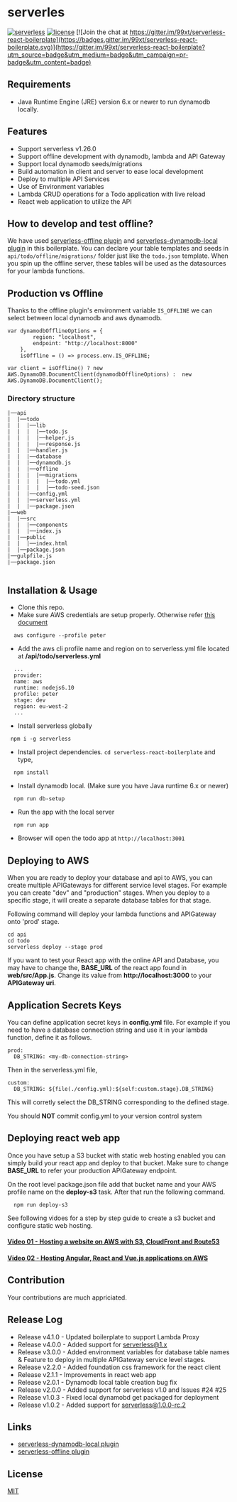 serverles
============================

[![serverless](http://public.serverless.com/badges/v3.svg)](http://www.serverless.com)
[![license](https://img.shields.io/npm/l/serverless-dynamodb-local.svg)](https://opensource.org/licenses/MIT)
[![Join the chat at https://gitter.im/99xt/serverless-react-boilerplate](https://badges.gitter.im/99xt/serverless-react-boilerplate.svg)](https://gitter.im/99xt/serverless-react-boilerplate?utm_source=badge&utm_medium=badge&utm_campaign=pr-badge&utm_content=badge)



## Requirements
* Java Runtime Engine (JRE) version 6.x or newer to run dynamodb locally.

## Features
* Support serverless v1.26.0
* Support offline development with dynamodb, lambda and API Gateway
* Support local dynamodb seeds/migrations
* Build automation in client and server to ease local development
* Deploy to multiple API Services 
* Use of Environment variables 
* Lambda CRUD operations for a Todo application with live reload
* React web application to utilize the API


## How to develop and test offline?
We have used [serverless-offline plugin](https://github.com/dherault/serverless-offline) and [serverless-dynamodb-local plugin](https://github.com/99xt/serverless-dynamodb-local) in this boilerplate. You can declare your table templates and seeds in `api/todo/offline/migrations/` folder just like the `todo.json` template. When you spin up the offline server, these tables will be used as the datasources for your lambda functions.

## Production vs Offline
Thanks to the offline plugin's environment variable `IS_OFFLINE` we can select between local dynamodb and aws dynamodb. 
```
var dynamodbOfflineOptions = {
        region: "localhost",
        endpoint: "http://localhost:8000"
    },
    isOffline = () => process.env.IS_OFFLINE;

var client = isOffline() ? new AWS.DynamoDB.DocumentClient(dynamodbOfflineOptions) :  new AWS.DynamoDB.DocumentClient();
```

### Directory structure
```
|──api
|  |──todo
|  |  |──lib
|  |  |  |──todo.js
|  |  |  |──helper.js
|  |  |  |──response.js
|  |  |──handler.js
|  |  |──database
|  |  |──dynamodb.js
|  |  |──offline
|  |  |  |──migrations
|  |  |  |  |──todo.yml
|  |  |  |  |──todo-seed.json
|  |  |──config.yml
|  |  |──serverless.yml
|  |  |──package.json
|──web
|  |──src
|  |  |──components
|  |  |──index.js
|  |──public
|  |  |──index.html
|  |──package.json
|──gulpfile.js
|──package.json


```
## Installation & Usage
* Clone this repo.
* Make sure AWS credentials are setup properly. Otherwise refer [this document](https://docs.aws.amazon.com/cli/latest/userguide/cli-chap-getting-started.html)
```
  aws configure --profile peter
```
* Add the aws cli profile name and region on to serverless.yml file located at **/api/todo/serverless.yml**
```
  ...
  provider:
  name: aws
  runtime: nodejs6.10
  profile: peter
  stage: dev
  region: eu-west-2
  ...
```

* Install serverless globally
```
 npm i -g serverless
 ```
* Install project dependencies. `cd serverless-react-boilerplate` and type,
```
  npm install 
```
* Install dynamodb local. (Make sure you have Java runtime 6.x or newer)
```
  npm run db-setup
```
* Run the app with the local server
```
  npm run app
```
* Browser will open the todo app at `http://localhost:3001`

## Deploying to AWS
When you are ready to deploy your database and api to AWS, you can create multiple 
APIGateways for different service level stages. For example you can create "dev" and "production" stages.
When you deploy to a specific stage, it will create a separate database tables for that stage.

Following command will deploy your lambda functions and APIGateway onto 'prod' stage.
```
cd api
cd todo
serverless deploy --stage prod
```

If you want to test your React app with the online API and Database, you may have to change the, **BASE_URL** of the react app
found in **web/src/App.js**. Change its value from **http://localhost:3000** to your **APIGateway uri**.

## Application Secrets Keys
You can define application secret keys in **config.yml** file. For example if you need to have a database 
connection string and use it in your lambda function, define it as follows.

```
prod:
  DB_STRING: <my-db-connection-string>
```

Then in the serverless.yml file, 
```
custom:
  DB_STRING: ${file(./config.yml):${self:custom.stage}.DB_STRING}
```
This will corretly select the DB_STRING corresponding to the defined stage.

You should **NOT** commit config.yml to your version control system 

## Deploying react web app
Once you have setup a S3 bucket with static web hosting enabled you can simply build your react app and deploy to that bucket.
Make sure to change **BASE_URL** to refer your production APIGateway endpoint.

On the root level package.json file add that bucket name and your AWS profile name on the **deploy-s3** task. After that run the following command.
```
  npm run deploy-s3
```

See following vidoes for a step by step guide to create a s3 bucket and configure static web hosting.
#### [Video 01 - Hosting a website on AWS with S3, CloudFront and Route53 ](https://youtu.be/D6qB7MEFOe0)
#### [Video 02 - Hosting Angular, React and Vue.js applications on AWS](https://youtu.be/f20XOaQ3JDA)

## Contribution
Your contributions are much appriciated. 

## Release Log
* Release v4.1.0 - Updated boilerplate to support Lambda Proxy
* Release v4.0.0 - Added support for serverless@1.x 
* Release v3.0.0 - Added environment variables for database table names &  Feature to deploy in multiple APIGateway service level stages.
* Release v2.2.0 - Added foundation css framework for the react client
* Release v2.1.1 - Improvements in react web app
* Release v2.0.1 - Dynamodb local table creation bug fix
* Release v2.0.0 - Added support for serverless v1.0 and Issues #24 #25
* Release v1.0.3 - Fixed local dynamobd get packaged for deployment
* Release v1.0.2 - Added support for serverless@1.0.0-rc.2

## Links
* [serverless-dynamodb-local plugin](https://github.com/99xt/serverless-dynamodb-local)
* [serverless-offline plugin](https://github.com/dherault/serverless-offline)


## License
  [MIT](LICENSE)
